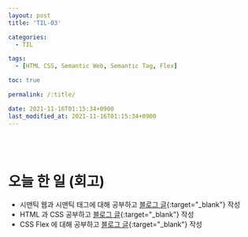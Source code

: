 ```yaml
---
layout: post
title: 'TIL-03'

categories:
  - TIL

tags:
  - [HTML CSS, Semantic Web, Semantic Tag, Flex]

toc: true

permalink: /:title/

date: 2021-11-16T01:15:34+0900
last_modified_at: 2021-11-16T01:15:34+0900
---
```


<br>
<br>

# 오늘 한 일 (회고)

- 시맨틱 웹과 시맨틱 태그에 대해 공부하고 [블로그 글](../html-css-2){:target="\_blank"} 작성
- HTML 과 CSS 공부하고 [블로그 글](../html-css-3){:target="\_blank"} 작성
- CSS Flex 에 대해 공부하고 [블로그 글](../html-css-4){:target="\_blank"} 작성
